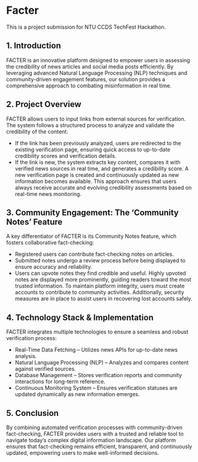 # Facter
This is a project submission for NTU CCDS TechFest Hackathon.

## 1. Introduction
FACTER is an innovative platform designed to empower users in assessing the credibility of news articles and social media posts efficiently. By leveraging advanced Natural Language Processing (NLP) techniques and community-driven engagement features, our solution provides a comprehensive approach to combating misinformation in real time.

## 2. Project Overview
FACTER allows users to input links from external sources for verification. The system follows a structured process to analyze and validate the credibility of the content:
- If the link has been previously analyzed, users are redirected to the existing verification page, ensuring quick access to up-to-date credibility scores and verification details.
- If the link is new, the system extracts key content, compares it with verified news sources in real time, and generates a credibility score. A new verification page is created and continuously updated as new information becomes available.
This approach ensures that users always receive accurate and evolving credibility assessments based on real-time news monitoring.

## 3. Community Engagement: The ‘Community Notes’ Feature
A key differentiator of FACTER is its Community Notes feature, which fosters collaborative fact-checking:
- Registered users can contribute fact-checking notes on articles.
- Submitted notes undergo a review process before being displayed to ensure accuracy and reliability.
- Users can upvote notes they find credible and useful. Highly upvoted notes are displayed more prominently, guiding readers toward the most trusted information.
To maintain platform integrity, users must create accounts to contribute to community activities. Additionally, security measures are in place to assist users in recovering lost accounts safely.


## 4. Technology Stack & Implementation
FACTER integrates multiple technologies to ensure a seamless and robust verification process:
- Real-Time Data Fetching – Utilizes news APIs for up-to-date news analysis.
- Natural Language Processing (NLP) – Analyzes and compares content against verified sources.
- Database Management – Stores verification reports and community interactions for long-term reference.
- Continuous Monitoring System – Ensures verification statuses are updated dynamically as new information emerges.

## 5. Conclusion
By combining automated verification processes with community-driven fact-checking, FACTER provides users with a trusted and reliable tool to navigate today’s complex digital information landscape. Our platform ensures that fact-checking remains efficient, transparent, and continuously updated, empowering users to make well-informed decisions.

